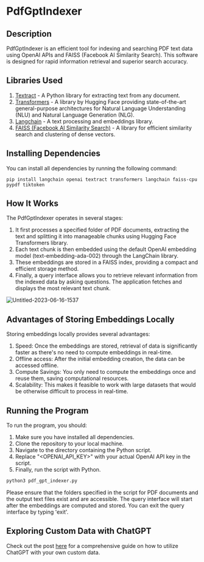 # PdfGptIndexer

## Description
PdfGptIndexer is an efficient tool for indexing and searching PDF text data using OpenAI APIs and FAISS (Facebook AI Similarity Search). This software is designed for rapid information retrieval and superior search accuracy.

## Libraries Used

1. [Textract](https://github.com/deanmalmgren/textract) - A Python library for extracting text from any document.
2. [Transformers](https://github.com/huggingface/transformers) - A library by Hugging Face providing state-of-the-art general-purpose architectures for Natural Language Understanding (NLU) and Natural Language Generation (NLG).
3. [Langchain](https://python.langchain.com/) - A text processing and embeddings library. 
4. [FAISS (Facebook AI Similarity Search)](https://github.com/facebookresearch/faiss) - A library for efficient similarity search and clustering of dense vectors.

## Installing Dependencies

You can install all dependencies by running the following command:

```shell
pip install langchain openai textract transformers langchain faiss-cpu pypdf tiktoken
```

## How It Works

The PdfGptIndexer operates in several stages:

1. It first processes a specified folder of PDF documents, extracting the text and splitting it into manageable chunks using Hugging Face Transformers library.
2. Each text chunk is then embedded using the default OpenAI embedding model (text-embedding-ada-002) through the LangChain library.
3. These embeddings are stored in a FAISS index, providing a compact and efficient storage method.
4. Finally, a query interface allows you to retrieve relevant information from the indexed data by asking questions. The application fetches and displays the most relevant text chunk.

![Untitled-2023-06-16-1537](https://github.com/raghavan/PdfGptIndexer/assets/131585/2e71dd82-bf4f-44db-b1ae-908cbb465deb)

## Advantages of Storing Embeddings Locally

Storing embeddings locally provides several advantages:

1. Speed: Once the embeddings are stored, retrieval of data is significantly faster as there's no need to compute embeddings in real-time.
2. Offline access: After the initial embedding creation, the data can be accessed offline.
3. Compute Savings: You only need to compute the embeddings once and reuse them, saving computational resources.
4. Scalability: This makes it feasible to work with large datasets that would be otherwise difficult to process in real-time.

## Running the Program

To run the program, you should:

1. Make sure you have installed all dependencies.
2. Clone the repository to your local machine.
3. Navigate to the directory containing the Python script.
4. Replace "<OPENAI_API_KEY>" with your actual OpenAI API key in the script.
5. Finally, run the script with Python.
```python
python3 pdf_gpt_indexer.py
```

Please ensure that the folders specified in the script for PDF documents and the output text files exist and are accessible. The query interface will start after the embeddings are computed and stored. You can exit the query interface by typing 'exit'.

## Exploring Custom Data with ChatGPT

Check out the post [here](https://devden.raghavan.studio/p/chatgpt-using-your-own-data) for a comprehensive guide on how to utilize ChatGPT with your own custom data.

